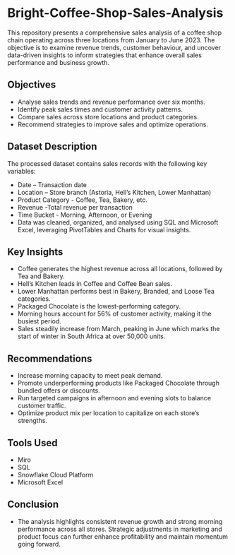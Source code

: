 # Bright-Coffee-Shop-Sales-Analysis
This repository presents a comprehensive sales analysis of a coffee shop chain operating across three locations from January to June 2023. The objective is to examine revenue trends, customer behaviour, and uncover data-driven insights to inform strategies that enhance overall sales performance and business growth.

## Objectives
- Analyse sales trends and revenue performance over six months.
- Identify peak sales times and customer activity patterns.
- Compare sales across store locations and product categories.
- Recommend strategies to improve sales and optimize operations.

## Dataset Description
The processed dataset contains sales records with the following key variables:
- Date – Transaction date
- Location – Store branch (Astoria, Hell’s Kitchen, Lower Manhattan)
- Product Category - Coffee, Tea, Bakery, etc.
- Revenue -Total revenue per transaction
- Time Bucket - Morning, Afternoon, or Evening
- Data was cleaned, organized, and analysed using SQL and Microsoft Excel, leveraging PivotTables and Charts for visual insights.

## Key Insights
- Coffee generates the highest revenue across all locations, followed by Tea and Bakery.
- Hell’s Kitchen leads in Coffee and Coffee Bean sales.
- Lower Manhattan performs best in Bakery, Branded, and Loose Tea categories.
- Packaged Chocolate is the lowest-performing category.
- Morning hours account for 56% of customer activity, making it the busiest period.
- Sales steadily increase from March, peaking in June which marks the start of winter in South Africa at over 50,000 units.

## Recommendations
- Increase morning capacity to meet peak demand.
- Promote underperforming products like Packaged Chocolate through bundled offers or discounts.
- Run targeted campaigns in afternoon and evening slots to balance customer traffic.
- Optimize product mix per location to capitalize on each store’s strengths.

## Tools Used
- Miro
- SQL
- Snowflake Cloud Platform
- Microsoft Excel 

## Conclusion
- The analysis highlights consistent revenue growth and strong morning performance across all stores. Strategic adjustments in marketing and product focus can further enhance profitability and maintain momentum going forward.



